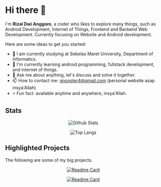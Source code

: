 # Hi there 👋

I'm **Rizal Dwi Anggoro**, a coder who likes to explore many things, such as Android Development, Internet of Things, Frontend and Backend Web Development. Currently focusing on Website and Android development.

Here are some ideas to get you started:

- 🔭 I am currently studying at Sebelas Maret University, Department of Informatics.
- 🌱 I'm currently learning android programming, fullstack development, and internet of things.
- 💬 Ask me about anything, let's discuss and solve it together.
- 📫 How to contact me: gnoogler4@gmail.com (personal website asap insya'Allah)
- ⚡ Fun fact: available anytime and anywhere, insya'Allah.

## Stats

<div style="text-align: center">

![Github Stats](https://github-readme-stats.vercel.app/api?username=rizalanggoro&theme=onedark&show_icons=true)

![Top Langs](https://github-readme-stats.vercel.app/api/top-langs/?username=rizalanggoro&theme=onedark&layout=compact&langs_count=100&card_width=445)

</div>

## Highlighted Projects

The following are some of my big projects.

<div style="text-align: center">

[![Readme Card](https://github-readme-stats.vercel.app/api/pin/?username=rizalanggoro&repo=KP-Game&show_owner=true&theme=onedark)](https://github.com/rizalanggoro/KP-Game)

[![Readme Card](https://github-readme-stats.vercel.app/api/pin/?username=rizalanggoro&repo=SFML-Starter-V2&show_owner=true&theme=onedark)](https://github.com/rizalanggoro/SFML-Starter-V2)

</div>
